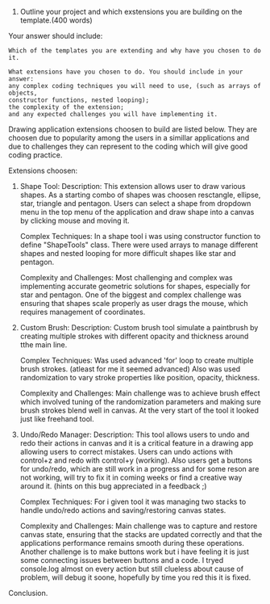 1. Outline your project and which exstensions you are building on the template.(400 words)

Your answer should include:

    Which of the templates you are extending and why have you chosen to do it. 

    What extensions have you chosen to do. You should include in your answer: 
    any complex coding techniques you will need to use, (such as arrays of objects, 
    constructor functions, nested looping); 
    the complexity of the extension; 
    and any expected challenges you will have implementing it.


Drawing application extensions choosen to build are listed below. They are choosen due to popularity among the users in a simillar applications
and due to challenges they can represent to the coding which will give good coding practice.

Extensions choosen:

1. Shape Tool:
    Description: This extension allows user to draw various shapes. As a starting combo of shapes was choosen resctangle, ellipse, star, triangle and pentagon.
                 Users can select a shape from dropdown menu in the top menu of the application and draw shape into a canvas by clicking mouse and moving it.

    Complex Techniques: In a shape tool i was using constructor function to define "ShapeTools" class.
                        There were used arrays to manage different shapes and nested looping for more difficult shapes like star and pentagon.

    Complexity and Challenges: Most challenging and complex was implementing accurate geometric solutions for shapes, especially for star and pentagon.
                               One of the biggest and complex challenge was ensuring that shapes scale properly as user drags the mouse, which requires management of coordinates.

2. Custom Brush:
    Description: Custom brush tool simulate a paintbrush by creating multiple strokes with different opacity and thickness around tthe main line.

    Complex Techniques:  Was used advanced 'for' loop to create multiple brush strokes. (atleast for me it seemed advanced)
                         Also was used randomization to vary stroke properties like position, opacity, thickness.
    
    Complexity and Challenges: Main challenge was to achieve brush effect which involved tuning of the randomization parameters and making sure brush strokes
                               blend well in canvas. At the very start of the tool it looked just like freehand tool.

3. Undo/Redo Manager:
    Description: This tool allows users to undo and redo their actions in canvas and it is a critical feature in a drawing app allowing users to correct mistakes.
                 Users can undo actions with control+z and redo with control+y (working). Also users get a buttons for undo/redo, which are still work in a progress
                 and for some reson are not working, will try to fix it in coming weeks or find a creative way around it. (hints on this bug appreciated in a feedback ;)
    
    Complex Techniques: For i given tool it was managing two stacks to handle undo/redo actions and saving/restoring canvas states.

    Complexity and Challenges: Main challenge was to capture and restore canvas state, ensuring that the stacks are updated correctly and that the applications
                               performance remains smooth during these operations. Another challenge is to make buttons work but i have feeling it is just some 
                               connecting issues between buttons and a code. I tryed console.log almost on every action but still clueless about cause of problem,
                               will debug it soone, hopefully by time you red this it is fixed.

Conclusion.
    